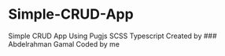 # Simple-CRUD-App
Simple CRUD App Using Pugjs SCSS Typescript
Created by ### Abdelrahman Gamal Coded by me
